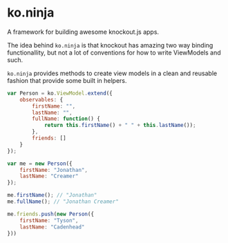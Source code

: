 ko.ninja
========

A framework for building awesome knockout.js apps.

The idea behind `ko.ninja` is that knockout has amazing two way binding functionallity, but not a lot of conventions for how to write ViewModels and such.

`ko.ninja` provides methods to create view models in a clean and reusable fashion that provide some built in helpers.

```js
var Person = ko.ViewModel.extend({
    observables: {
        firstName: "",
        lastName: "",
        fullName: function() {
            return this.firstName() + " " + this.lastName());            
        },
        friends: []
    }
});

var me = new Person({
	firstName: "Jonathan",
	lastName: "Creamer"
});

me.firstName(); // "Jonathan"
me.fullName(); // "Jonathan Creamer"

me.friends.push(new Person({
	firstName: "Tyson",
	lastName: "Cadenhead"
}))
```
